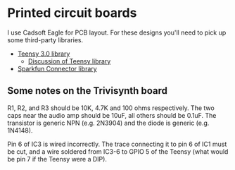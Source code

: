 Printed circuit boards
====

I use Cadsoft Eagle for PCB layout. For these designs you'll need to pick up
some third-party libraries.

* [Teensy 3.0 library](https://forum.pjrc.com/attachment.php?attachmentid=184&d=1358973338)
  - [Discussion of Teensy library](https://www.pjrc.com/teensy/eagle_lib.html)
* [Sparkfun Connector library](https://github.com/sparkfun/SparkFun-Eagle-Libraries)

Some notes on the Trivisynth board
----

R1, R2, and R3 should be 10K, 4.7K and 100 ohms respectively. The two caps near
the audio amp should be 10uF, all others should be 0.1uF. The transistor is
generic NPN (e.g. 2N3904) and the diode is generic (e.g. 1N4148).

Pin 6 of IC3 is wired incorrectly. The trace connecting it to pin 6 of IC1 must
be cut, and a wire soldered from IC3-6 to GPIO 5 of the Teensy (what would be
pin 7 if the Teensy were a DIP).
